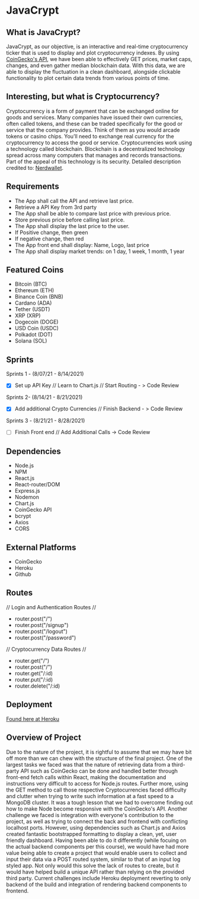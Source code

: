 # JavaCrypt

## What is JavaCrypt?

JavaCrypt, as our objective, is an interactive and real-time cryptocurrency ticker that is used to display and plot cryptocurrency indexes.  By using [CoinGecko's API](https://www.coingecko.com/api/documentations/v3), we have been able to effectively GET prices, market caps, changes, and even gather median blockchain data.  With this data, we are able to display the fluctuation in a clean dashboard, alongside clickable functionality to plot certain data trends from various points of time.

## Interesting, but what is Cryptocurrency?

Cryptocurrency is a form of payment that can be exchanged online for goods and services. Many companies have issued their own currencies, often called tokens, and these can be traded specifically for the good or service that the company provides. Think of them as you would arcade tokens or casino chips. You’ll need to exchange real currency for the cryptocurrency to access the good or service.  Cryptocurrencies work using a technology called blockchain. Blockchain is a decentralized technology spread across many computers that manages and records transactions. Part of the appeal of this technology is its security.  Detailed description credited to: [Nerdwallet](https://www.nerdwallet.com/article/investing/cryptocurrency-7-things-to-know).

## Requirements

- The App shall call the API and retrieve last price.
- Retrieve a API Key from 3rd party
- The App shall be able to compare last price with previous price.
- Store previous price before calling last price.
- The App shall display the last price to the user.
- If Positive change, then green
- If negative change, then red
- The App front end shall display: Name, Logo, last price
- The App shall display market trends: on 1 day, 1 week, 1 month, 1 year

## Featured Coins
- Bitcoin (BTC)
- Ethereum (ETH)
- Binance Coin (BNB)
- Cardano (ADA)
- Tether (USDT)
- XRP (XRP)
- Dogecoin (DOGE)
- USD Coin (USDC)
- Polkadot (DOT)
- Solana (SOL)

## Sprints 

Sprints 1 - (8/07/21 - 8/14/2021)

- [x] Set up API Key // Learn to Chart.js // Start Routing - > Code Review

Sprints 2- (8/14/21 - 8/21/2021)

- [x] Add additional Crypto Currencies // Finish Backend - > Code Review

Sprints 3 - (8/21/21 - 8/28/2021)

- [ ] Finish Front end // Add Additional Calls -> Code Review


## Dependencies
- Node.js
- NPM
- React.js
- React-router/DOM
- Express.js
- Nodemon
- Chart.js
- CoinGecko API
- bcrypt
- Axios
- CORS

## External Platforms
- CoinGecko
- Heroku
- Github

## Routes

// Login and Authentication Routes //
- router.post("/")
- router.post("/signup")
- router.post("/logout")
- router.post("/password")

// Cryptocurrency Data Routes //
- router.get("/")
- router.post("/")
- router.get("/:id)
- router.put("/:id)
- router.delete("/:id)

## Deployment

[Found here at Heroku](https://still-shore-17113.herokuapp.com/)

## Overview of Project

Due to the nature of the project, it is rightful to assume that we may have bit off more than we can chew with the structure of the final project.  One of the largest tasks we faced was that the nature of retrieving data from a third-party API such as CoinGecko can be done and handled better through front-end fetch calls within React, making the documentation and instructions very difficult to access for Node.js routes.  Further more, using the GET method to call those respective Cryptocurrencies faced difficulty and clutter when trying to write such information at a fast speed to a MongoDB cluster.  It was a tough lesson that we had to overcome finding out how to make Node become responsive with the CoinGecko's API.  Another challenge we faced is integration with everyone's contribution to the project, as well as trying to connect the back and frontend with conflicting localhost ports.  However, using dependencies such as Chart.js and Axios created fantastic bootstrapped formatting to display a clean, yet, user friendly dashboard.  Having been able to do it differently (while focuing on the actual backend components per this course), we would have had more value being able to create a project that would enable users to collect and input their data via a POST routed system, similar to that of an input log styled app.  Not only would this solve the lack of routes to create, but it would have helped build a unique API rather than relying on the provided third party.  Current challenges include Heroku deployment reverting to only backend of the build and integration of rendering backend components to frontend.

